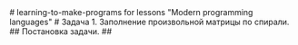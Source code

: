 <!DOCTYPE html>
<html>
<head>
  <meta charset="utf-8">
  <base href="https://github.com/PavlyukovVladimir/learning-to-make-programs/blob/master/" ></base>
</head>
<body>
# learning-to-make-programs
for lessons "Modern programming languages"
# Задача 1. Заполнение произвольной матрицы по спирали.
  ## Постановка задачи.
  ## 
  
</body>
</html>
